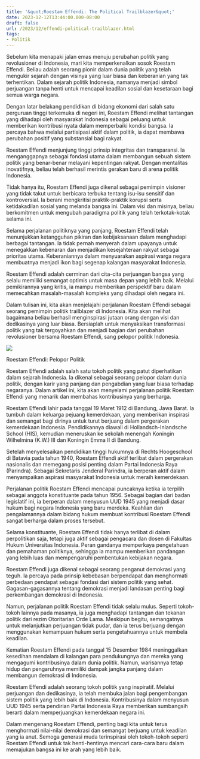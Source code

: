 ```yaml
---
title: '&quot;Roestam Effendi: The Political Trailblazer&quot;'
date: 2023-12-12T13:44:00.000-08:00
draft: false
url: /2023/12/effendi-political-trailblazer.html
tags: 
- Politik
---
```


  

Sebelum kita menapaki jalan emas menuju perubahan politik yang revolusioner di Indonesia, mari kita memperkenalkan sosok Roestam Effendi. Beliau adalah seorang pionir dalam dunia politik yang telah mengukir sejarah dengan visinya yang luar biasa dan keberanian yang tak terhentikan. Dalam sejarah politik Indonesia, namanya menjadi simbol perjuangan tanpa henti untuk mencapai keadilan sosial dan kesetaraan bagi semua warga negara.

  

Dengan latar belakang pendidikan di bidang ekonomi dari salah satu perguruan tinggi terkemuka di negeri ini, Roestam Effendi melihat tantangan yang dihadapi oleh masyarakat Indonesia sebagai peluang untuk memberikan kontribusi nyata dalam memperbaiki kondisi bangsa. Ia percaya bahwa melalui partisipasi aktif dalam politik, ia dapat membawa perubahan positif yang substansial bagi rakyat.

  

Roestam Effendi menjunjung tinggi prinsip integritas dan transparansi. Ia menganggapnya sebagai fondasi utama dalam membangun sebuah sistem politik yang benar-benar melayani kepentingan rakyat. Dengan mentalitas inovatifnya, beliau telah berhasil merintis gerakan baru di arena politik Indonesia.

  

Tidak hanya itu, Roestam Effendi juga dikenal sebagai pemimpin visioner yang tidak takut untuk berbicara terbuka tentang isu-isu sensitif dan kontroversial. Ia berani mengkritisi praktik-praktik korupsi serta ketidakadilan sosial yang melanda bangsa ini. Dalam visi dan misinya, beliau berkomitmen untuk mengubah paradigma politik yang telah terkotak-kotak selama ini.

  

Selama perjalanan politiknya yang panjang, Roestam Effendi telah menunjukkan ketangguhan pikiran dan kebijaksanaan dalam menghadapi berbagai tantangan. Ia tidak pernah menyerah dalam upayanya untuk menegakkan kebenaran dan menjadikan kesejahteraan rakyat sebagai prioritas utama. Keberaniannya dalam menyuarakan aspirasi warga negara membuatnya menjadi ikon bagi segenap kalangan masyarakat Indonesia.

  

Roestam Effendi adalah cerminan dari cita-cita perjuangan bangsa yang selalu memiliki semangat optimis untuk masa depan yang lebih baik. Melalui pemikirannya yang kritis, ia mampu memberikan perspektif baru dalam memecahkan masalah-masalah kompleks yang dihadapi oleh negara ini.

  

Dalam tulisan ini, kita akan menjelajahi perjalanan Roestam Effendi sebagai seorang pemimpin politik trailblazer di Indonesia. Kita akan melihat bagaimana beliau berhasil menginspirasi jutaan orang dengan visi dan dedikasinya yang luar biasa. Bersiaplah untuk menyaksikan transformasi politik yang tak tergoyahkan dan menjadi bagian dari perubahan revolusioner bersama Roestam Effendi, sang pelopor politik Indonesia.

  

![](https://akcdn.detik.net.id/community/media/visual/2022/05/23/sastrawan-roestam-effendi_43.jpeg?w=250&q=)

  

Roestam Effendi: Pelopor Politik

  

Roestam Effendi adalah salah satu tokoh politik yang patut diperhatikan dalam sejarah Indonesia. Ia dikenal sebagai seorang pelopor dalam dunia politik, dengan karir yang panjang dan pengabdian yang luar biasa terhadap negaranya. Dalam artikel ini, kita akan menyelami perjalanan politik Roestam Effendi yang menarik dan membahas kontribusinya yang berharga.

  

Roestam Effendi lahir pada tanggal 19 Maret 1912 di Bandung, Jawa Barat. Ia tumbuh dalam keluarga pejuang kemerdekaan, yang memberikan inspirasi dan semangat bagi dirinya untuk turut berjuang dalam pergerakan kemerdekaan Indonesia. Pendidikannya diawali di Hollandsch-Inlandsche School (HIS), kemudian meneruskan ke sekolah menengah Koningin Wilhelmina (K.W.) III dan Koningin Emma II di Bandung.

  

Setelah menyelesaikan pendidikan tinggi hukumnya di Rechts Hoogeschool di Batavia pada tahun 1940, Roestam Effendi aktif terlibat dalam pergerakan nasionalis dan memegang posisi penting dalam Partai Indonesia Raya (Parindra). Sebagai Sekretaris Jenderal Parindra, ia berperan aktif dalam menyampaikan aspirasi masyarakat Indonesia untuk meraih kemerdekaan.

  

Perjalanan politik Roestam Effendi mencapai puncaknya ketika ia terpilih sebagai anggota konstituante pada tahun 1956. Sebagai bagian dari badan legislatif ini, ia berperan dalam menyusun UUD 1945 yang menjadi dasar hukum bagi negara Indonesia yang baru merdeka. Keahlian dan pengalamannya dalam bidang hukum membuat kontribusi Roestam Effendi sangat berharga dalam proses tersebut.

  

Selama konstituante, Roestam Effendi tidak hanya terlibat di dalam perpolitikan saja, tetapi juga aktif sebagai pengacara dan dosen di Fakultas Hukum Universitas Indonesia. Peran gandanya memperkaya pengetahuan dan pemahaman politiknya, sehingga ia mampu memberikan pandangan yang lebih luas dan mempengaruhi pembentukan kebijakan negara.

  

Roestam Effendi juga dikenal sebagai seorang penganut demokrasi yang teguh. Ia percaya pada prinsip kebebasan berpendapat dan menghormati perbedaan pendapat sebagai fondasi dari sistem politik yang sehat. Gagasan-gagasannya tentang demokrasi menjadi landasan penting bagi perkembangan demokrasi di Indonesia.

  

Namun, perjalanan politik Roestam Effendi tidak selalu mulus. Seperti tokoh-tokoh lainnya pada masanya, ia juga menghadapi tantangan dan tekanan politik dari rezim Otoritarian Orde Lama. Meskipun begitu, semangatnya untuk melanjutkan perjuangan tidak pudar, dan ia terus berjuang dengan menggunakan kemampuan hukum serta pengetahuannya untuk membela keadilan.

  

Kematian Roestam Effendi pada tanggal 15 Desember 1984 meninggalkan kesedihan mendalam di kalangan para pendukungnya dan mereka yang mengagumi kontribusinya dalam dunia politik. Namun, warisannya tetap hidup dan pengaruhnya memiliki dampak jangka panjang dalam membangun demokrasi di Indonesia.

  

Roestam Effendi adalah seorang tokoh politik yang inspiratif. Melalui perjuangan dan dedikasinya, ia telah membuka jalan bagi pengembangan sistem politik yang lebih baik di Indonesia. Kontribusinya dalam menyusun UUD 1945 serta pendirian Partai Indonesia Raya memberikan sumbangsih berarti dalam memperjuangkan kemerdekaan negara ini.

  

Dalam mengenang Roestam Effendi, penting bagi kita untuk terus menghormati nilai-nilai demokrasi dan semangat berjuang untuk keadilan yang ia anut. Semoga generasi muda terinspirasi oleh tokoh-tokoh seperti Roestam Effendi untuk tak henti-hentinya mencari cara-cara baru dalam memajukan bangsa ini ke arah yang lebih baik.